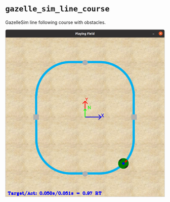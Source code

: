 # `gazelle_sim_line_course`

GazelleSim line following course with obstacles.

![Map Screenshot](doc/map_screenshot.png)
